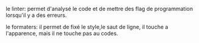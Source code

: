 le linter:
 permet d'analysé le code et de mettre des flag de programmation lorsqu'il y a des erreurs.

le formaters:
 il permet de fixé le style,le saut de ligne, il touche a l'apparence, mais il ne touche pas au codes.


